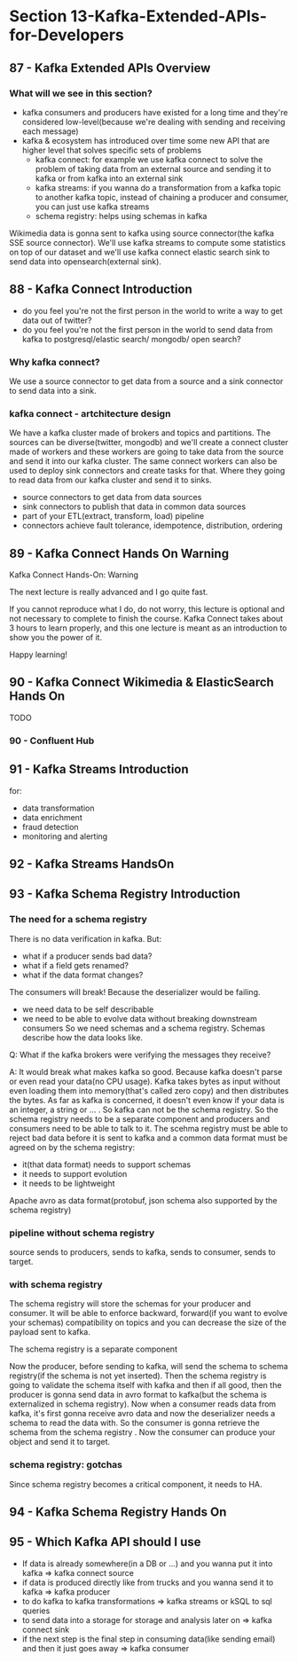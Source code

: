 # Section 13-Kafka-Extended-APIs-for-Developers

## 87 - Kafka Extended APIs Overview
### What will we see in this section?
- kafka consumers and producers have existed for a long time and they're considered low-level(because we're dealing with sending and receiving each message)
- kafka & ecosystem has introduced over time some new API that are higher level that solves specific sets of problems
    - kafka connect: for example we use kafka connect to solve the problem of taking data from an external source and sending it to kafka or from kafka
    into an external sink
    - kafka streams: if you wanna do a transformation from a kafka topic to another kafka topic, instead of chaining a producer and consumer,
    you can just use kafka streams
    - schema registry: helps using schemas in kafka

Wikimedia data is gonna sent to kafka using source connector(the kafka SSE source connector). We'll use kafka streams to compute some statistics
on top of our dataset and we'll use kafka connect elastic search sink to send data into opensearch(external sink).

## 88 - Kafka Connect Introduction
- do you feel you're not the first person in the world to write a way to get data out of twitter?
- do you feel you're not the first person in the world to send data from kafka to postgresql/elastic search/ mongodb/ open search?

### Why kafka connect?
We use a source connector to get data from a source and a sink connector to send data into a sink.

### kafka connect - artchitecture design
We have a kafka cluster made of brokers and topics and partitions. The sources can be diverse(twitter, mongodb) and we'll create a connect cluster
made of workers and these workers are going to take data from the source and send it into our kafka cluster. The same connect workers can also
be used to deploy sink connectors and create tasks for that. Where they going to read data from our kafka cluster and send it to sinks.

- source connectors to get data from data sources
- sink connectors to publish that data in common data sources
- part of your ETL(extract, transform, load) pipeline
- connectors achieve fault tolerance, idempotence, distribution, ordering

## 89 - Kafka Connect Hands On Warning
Kafka Connect Hands-On: Warning

The next lecture is really advanced and I go quite fast.

If you cannot reproduce what I do, do not worry, this lecture is optional and not necessary to complete to finish the course. 
Kafka Connect takes about 3 hours to learn properly, and this one lecture is meant as an introduction to show you the power of it.

Happy learning!

## 90 - Kafka Connect Wikimedia & ElasticSearch Hands On
TODO

### 90 - Confluent Hub

## 91 - Kafka Streams Introduction
for:
- data transformation
- data enrichment
- fraud detection
- monitoring and alerting

## 92 - Kafka Streams HandsOn

## 93 - Kafka Schema Registry Introduction
### The need for a schema registry
There is no data verification in kafka. But:
- what if a producer sends bad data?
- what if a field gets renamed?
- what if the data format changes?

The consumers will break! Because the deserializer would be failing.

- we need data to be self describable
- we need to be able to evolve data without breaking downstream consumers
So we need schemas and a schema registry. Schemas describe how the data looks like.

Q: What if the kafka brokers were verifying the messages they receive?

A: It would break what makes kafka so good. Because kafka doesn't parse or even read your data(no CPU usage). Kafka takes bytes as input
without even loading them into memory(that's called zero copy) and then distributes the bytes. As far as kafka is concerned,
it doesn't even know if your data is an integer, a string or ... . So kafka can not be the schema registry.
So the schema registry needs to be a separate component and producers and consumers need to be able to talk to it. The scehma registry
must be able to reject bad data before it is sent to kafka and a common data format must be agreed on by the schema registry:
- it(that data format) needs to support schemas
- it needs to support evolution
- it needs to be lightweight

Apache avro as data format(protobuf, json schema also supported by the schema registry)

### pipeline without schema registry
source sends to producers, sends to kafka, sends to consumer, sends to target.

### with schema registry
The schema registry will store the schemas for your producer and consumer. It will be able to enforce
backward, forward(if you want to evolve your schemas) compatibility on topics and you can decrease the size of the payload
sent to kafka.

The schema registry is a separate component

Now the producer, before sending to kafka, will send the schema to schema registry(if the schema is not yet inserted). Then the schema registry
is going to validate the schema itself with kafka and then if all good, then the producer is gonna send data in avro format to kafka(but the
schema is externalized in schema registry). Now when a consumer reads data from kafka, it's first gonna receive avro data and now the deserializer
needs a schema to read the data with. So the consumer is gonna retrieve the schema from the schema registry . Now the consumer can produce your object
and send it to target.

### schema registry: gotchas
Since schema registry becomes a critical component, it needs to HA.

## 94 - Kafka Schema Registry Hands On

## 95 - Which Kafka API should I use
- If data is already somewhere(in a DB or ...) and you wanna put it into kafka => kafka connect source
- if data is produced directly like from trucks and you wanna send it to kafka => kafka producer
- to do kafka to kafka transformations => kafka streams or kSQL to sql queries
- to send data into a storage for storage and analysis later on => kafka connect sink
- if the next step is the final step in consuming data(like sending email) and then it just goes away => kafka consumer 